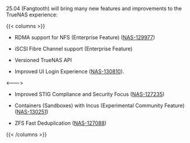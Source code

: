&NewLine;

25.04 (Fangtooth) will bring many new features and improvements to the TrueNAS experience:

{{< columns >}}
* RDMA support for NFS (Enterprise Feature) ([NAS-129977](https://ixsystems.atlassian.net/browse/NAS-129977))
  
* iSCSI Fibre Channel support (Enterprise Feature)

* Versioned TrueNAS API

* Improved UI Login Experience ([NAS-130810](https://ixsystems.atlassian.net/browse/NAS-130810)).

<--->

* Improved STIG Compliance and Security Focus ([NAS-127235](https://ixsystems.atlassian.net/browse/NAS-127235))

* Containers (Sandboxes) with Incus (Experimental Community Feature) ([NAS-130251](https://ixsystems.atlassian.net/browse/NAS-130251))

* ZFS Fast Deduplication ([NAS-127088](https://ixsystems.atlassian.net/browse/NAS-127088))

{{< /columns >}}
